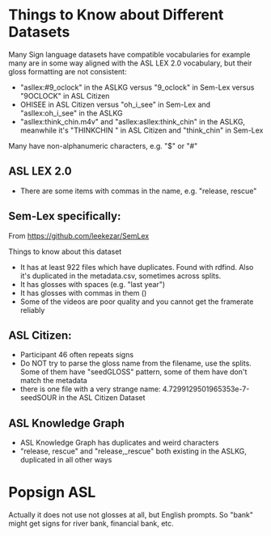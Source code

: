 # Things to Know about Different Datasets

Many Sign language datasets have compatible vocabularies for example many are in some way aligned with the ASL LEX 2.0 vocabulary, but their gloss formatting are not consistent:
* "asllex:#9_oclock" in the ASLKG versus "9_oclock" in Sem-Lex versus "9OCLOCK" in ASL Citizen
* OHISEE in ASL Citizen versus "oh_i_see" in Sem-Lex and "asllex:oh_i_see" in the ASLKG
* "asllex:think_chin.m4v" and "asllex:asllex:think_chin" in the ASLKG, meanwhile it's "THINKCHIN " in ASL Citizen and "think_chin" in Sem-Lex

Many have non-alphanumeric characters, e.g. "$" or "#" 

## ASL LEX 2.0
* There are some items with commas in the name, e.g. "release, rescue"

## Sem-Lex specifically:
From https://github.com/leekezar/SemLex

Things to know about this dataset
* It has at least 922 files which have duplicates. Found with rdfind. Also it's duplicated in the metadata.csv, sometimes across splits.
* It has glosses with spaces (e.g. "last year")
* It has glosses with commas in them ()
* Some of the videos are poor quality and you cannot get the framerate reliably


## ASL Citizen: 

* Participant 46 often repeats signs
* Do NOT try to parse the gloss name from the filename, use the splits. Some of them have "seedGLOSS" pattern, some of them have don't match the metadata 
* there is one file with a very strange name: 4.7299129501965353e-7-seedSOUR in the ASL Citizen Dataset


## ASL Knowledge Graph
* ASL Knowledge Graph has duplicates and weird characters
* "release, rescue" and "release,_rescue" both existing in the ASLKG, duplicated in all other ways

# Popsign ASL
Actually it does not use not glosses at all, but English prompts. So "bank" might get signs for river bank, financial bank, etc.



